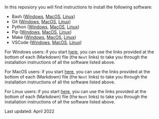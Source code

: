 In this reposiory you will find instructions to install the following software:

- Bash ([Windows](Install-Bash-on-Windows), [MacOS](Install-Bash-on-MacOS), [Linux](Install-Bash-on-Linux)) 
- Git  ([Windows](Install-Git-on-Windows), [MacOS](Install-Git-on-MacOS), [Linux](Install-Git-on-Linux)) 
- Python ([Windows](Install-Python-on-Windows), [MacOS](Install-Python-on-MacOS), [Linux](Install-Python-on-Linux))  
- Pip  ([Windows](Install-Pip-on-Windows), [MacOS](Install-Pip-on-MacOS), [Linux](Install-Pip-on-Linux)) 
- Make  ([Windows](Install-Make-on-Windows), [MacOS](Install-Make-on-MacOS), [Linux](Install-Make-on-Linux))
- VSCode ([Windows](Install-VSCode-on-Windows), [MacOS](Install-VSCode-on-MacOS), [Linux](Install-VSCode-on-Linux))


For Windows users: if you start [here](Install-Bash-on-Windows), you can use the links provided at the bottom of each (Markdown) file (the `Next` links) to take you through the installation instructions of all the software listed above.

For MacOS users: if you start [here](Install-Bash-on-MacOS), you can use the links provided at the bottom of each (Markdown) file (the `Next` links) to take you through the installation instructions of all the software listed above.

For Linux users: if you start [here](Install-Bash-on-Linux), you can use the links provided at the bottom of each (Markdown) file (the `Next` links) to take you through the installation instructions of all the software listed above.

Last updated: April 2022